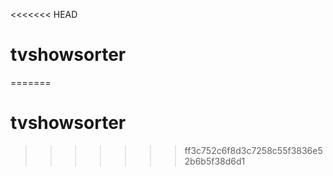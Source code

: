 <<<<<<< HEAD
# tvshowsorter
=======
# tvshowsorter
>>>>>>> ff3c752c6f8d3c7258c55f3836e52b6b5f38d6d1
